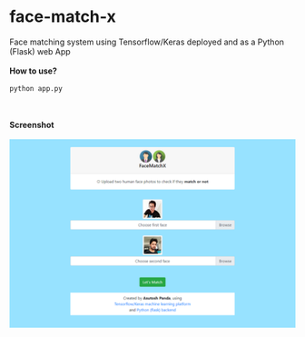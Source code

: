 # face-match-x
Face matching system using Tensorflow/Keras deployed and as a Python (Flask) web App
<br><br>
<b>How to use?</b>

```
python app.py
```
<br/><br/>
<b>Screenshot<b>
<br/><br/>
<img src = "face-match-x-screenshot.png">  
